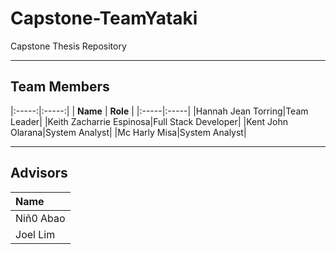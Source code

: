 # Capstone-TeamYataki
Capstone Thesis Repository 

------------------------------------------------------

## Team Members 
|:-----:|:-----:|
| **Name** | **Role** | 
|:-----|:-----|
|Hannah Jean Torring|Team Leader|
|Keith Zacharrie Espinosa|Full Stack Developer|
|Kent John Olarana|System Analyst|
|Mc Harly Misa|System Analyst|

-------------------------------------------------------

## Advisors
| **Name**|
|:-----|
|Niñ0 Abao| 
|Joel Lim|
